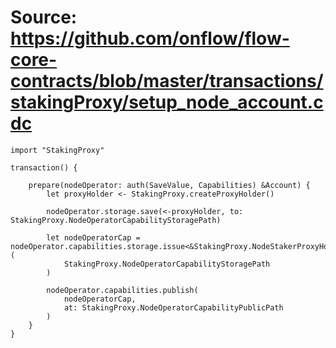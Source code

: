 # Source: https://github.com/onflow/flow-core-contracts/blob/master/transactions/stakingProxy/setup_node_account.cdc

```
import "StakingProxy"

transaction() {

    prepare(nodeOperator: auth(SaveValue, Capabilities) &Account) {
        let proxyHolder <- StakingProxy.createProxyHolder()

        nodeOperator.storage.save(<-proxyHolder, to: StakingProxy.NodeOperatorCapabilityStoragePath)

        let nodeOperatorCap = nodeOperator.capabilities.storage.issue<&StakingProxy.NodeStakerProxyHolder>(
            StakingProxy.NodeOperatorCapabilityStoragePath
        )

        nodeOperator.capabilities.publish(
            nodeOperatorCap,
            at: StakingProxy.NodeOperatorCapabilityPublicPath
        )
    }
}

```